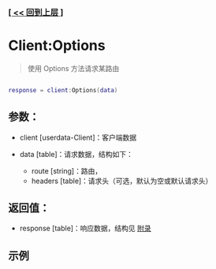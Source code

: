 ### [[ << 回到上层 ]](README.md)

# Client:Options

> 使用 Options 方法请求某路由

```lua

response = client:Options(data)

```

## 参数：

+ client [userdata-Client]：客户端数据
+ data [table]：请求数据，结构如下：

    + route [string]：路由，
    + headers [table]：请求头（可选，默认为空或默认请求头）

## 返回值：

+ response [table]：响应数据，结构见 [附录](appendix.md)

## 示例

```lua

```